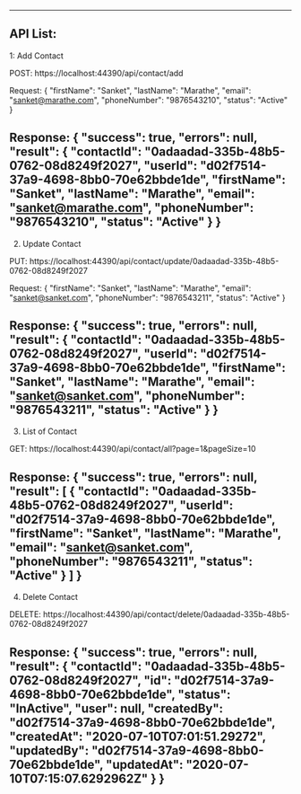﻿--------------------------------------------------------------------------------------------
API List:
--------------------------------------------------------------------------------------------
1: Add Contact

POST: https://localhost:44390/api/contact/add

Request:
{
    "firstName": "Sanket",
    "lastName": "Marathe",
    "email": "sanket@marathe.com",
    "phoneNumber": "9876543210",
    "status": "Active"
}

Response:
{
    "success": true,
    "errors": null,
    "result": {
        "contactId": "0adaadad-335b-48b5-0762-08d8249f2027",
        "userId": "d02f7514-37a9-4698-8bb0-70e62bbde1de",
        "firstName": "Sanket",
        "lastName": "Marathe",
        "email": "sanket@marathe.com",
        "phoneNumber": "9876543210",
        "status": "Active"
    }
}
--------------------------------------------------------------------------------------------
2. Update Contact

PUT: https://localhost:44390/api/contact/update/0adaadad-335b-48b5-0762-08d8249f2027

Request:
{
    "firstName": "Sanket",
    "lastName": "Marathe",
    "email": "sanket@sanket.com",
    "phoneNumber": "9876543211",
    "status": "Active"
}

Response:
{
    "success": true,
    "errors": null,
    "result": {
        "contactId": "0adaadad-335b-48b5-0762-08d8249f2027",
        "userId": "d02f7514-37a9-4698-8bb0-70e62bbde1de",
        "firstName": "Sanket",
        "lastName": "Marathe",
        "email": "sanket@sanket.com",
        "phoneNumber": "9876543211",
        "status": "Active"
    }
}
--------------------------------------------------------------------------------------------
3. List of Contact

GET: https://localhost:44390/api/contact/all?page=1&pageSize=10

Response:
{
    "success": true,
    "errors": null,
    "result": [
        {
            "contactId": "0adaadad-335b-48b5-0762-08d8249f2027",
            "userId": "d02f7514-37a9-4698-8bb0-70e62bbde1de",
            "firstName": "Sanket",
            "lastName": "Marathe",
            "email": "sanket@sanket.com",
            "phoneNumber": "9876543211",
            "status": "Active"
        }
    ]
}
--------------------------------------------------------------------------------------------
4. Delete Contact

DELETE: https://localhost:44390/api/contact/delete/0adaadad-335b-48b5-0762-08d8249f2027

Response:
{
    "success": true,
    "errors": null,
    "result": {
        "contactId": "0adaadad-335b-48b5-0762-08d8249f2027",
        "id": "d02f7514-37a9-4698-8bb0-70e62bbde1de",
        "status": "InActive",
        "user": null,
        "createdBy": "d02f7514-37a9-4698-8bb0-70e62bbde1de",
        "createdAt": "2020-07-10T07:01:51.29272",
        "updatedBy": "d02f7514-37a9-4698-8bb0-70e62bbde1de",
        "updatedAt": "2020-07-10T07:15:07.6292962Z"
    }
}
--------------------------------------------------------------------------------------------
